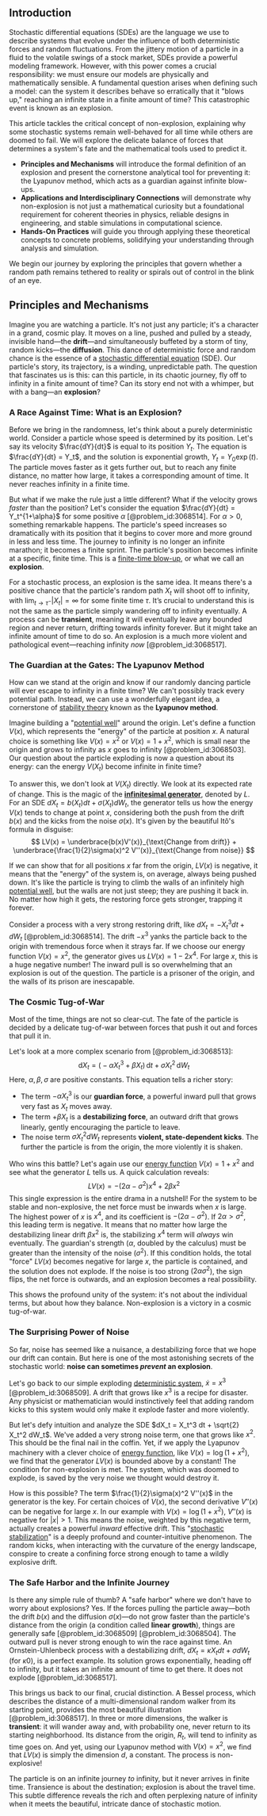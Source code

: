 ## Introduction
Stochastic differential equations (SDEs) are the language we use to describe systems that evolve under the influence of both deterministic forces and random fluctuations. From the jittery motion of a particle in a fluid to the volatile swings of a stock market, SDEs provide a powerful modeling framework. However, with this power comes a crucial responsibility: we must ensure our models are physically and mathematically sensible. A fundamental question arises when defining such a model: can the system it describes behave so erratically that it "blows up," reaching an infinite state in a finite amount of time? This catastrophic event is known as an explosion.

This article tackles the critical concept of non-explosion, explaining why some stochastic systems remain well-behaved for all time while others are doomed to fail. We will explore the delicate balance of forces that determines a system's fate and the mathematical tools used to predict it.

- **Principles and Mechanisms** will introduce the formal definition of an explosion and present the cornerstone analytical tool for preventing it: the Lyapunov method, which acts as a guardian against infinite blow-ups.
- **Applications and Interdisciplinary Connections** will demonstrate why non-explosion is not just a mathematical curiosity but a foundational requirement for coherent theories in physics, reliable designs in engineering, and stable simulations in computational science.
- **Hands-On Practices** will guide you through applying these theoretical concepts to concrete problems, solidifying your understanding through analysis and simulation.

We begin our journey by exploring the principles that govern whether a random path remains tethered to reality or spirals out of control in the blink of an eye.

## Principles and Mechanisms

Imagine you are watching a particle. It's not just any particle; it's a character in a grand, cosmic play. It moves on a line, pushed and pulled by a steady, invisible hand—the **drift**—and simultaneously buffeted by a storm of tiny, random kicks—the **diffusion**. This dance of deterministic force and random chance is the essence of a [stochastic differential equation](@article_id:139885) (SDE). Our particle's story, its trajectory, is a winding, unpredictable path. The question that fascinates us is this: can this particle, in its chaotic journey, fly off to infinity in a finite amount of time? Can its story end not with a whimper, but with a bang—an **explosion**?

### A Race Against Time: What is an Explosion?

Before we bring in the randomness, let's think about a purely deterministic world. Consider a particle whose speed is determined by its position. Let's say its velocity $\frac{dY}{dt}$ is equal to its position $Y_t$. The equation is $\frac{dY}{dt} = Y_t$, and the solution is exponential growth, $Y_t = Y_0 \exp(t)$. The particle moves faster as it gets further out, but to reach any finite distance, no matter how large, it takes a corresponding amount of time. It never reaches infinity in a finite time.

But what if we make the rule just a little different? What if the velocity grows *faster* than the position? Let's consider the equation $\frac{dY}{dt} = Y_t^{1+\alpha}$ for some positive $\alpha$ [@problem_id:3068514]. For $\alpha > 0$, something remarkable happens. The particle's speed increases so dramatically with its position that it begins to cover more and more ground in less and less time. The journey to infinity is no longer an infinite marathon; it becomes a finite sprint. The particle's position becomes infinite at a specific, finite time. This is a [finite-time blow-up](@article_id:141285), or what we call an **explosion**.

For a stochastic process, an explosion is the same idea. It means there's a positive chance that the particle's random path $X_t$ will shoot off to infinity, with $\lim_{t \to \tau^{-}} |X_t| = \infty$ for some finite time $\tau$. It’s crucial to understand this is not the same as the particle simply wandering off to infinity eventually. A process can be **transient**, meaning it will eventually leave any bounded region and never return, drifting towards infinity forever. But it might take an infinite amount of time to do so. An explosion is a much more violent and pathological event—reaching infinity *now* [@problem_id:3068517].

### The Guardian at the Gates: The Lyapunov Method

How can we stand at the origin and know if our randomly dancing particle will ever escape to infinity in a finite time? We can't possibly track every potential path. Instead, we can use a wonderfully elegant idea, a cornerstone of [stability theory](@article_id:149463) known as the **Lyapunov method**.

Imagine building a "[potential well](@article_id:151646)" around the origin. Let's define a function $V(x)$, which represents the "energy" of the particle at position $x$. A natural choice is something like $V(x) = x^2$ or $V(x) = 1+x^2$, which is small near the origin and grows to infinity as $x$ goes to infinity [@problem_id:3068503]. Our question about the particle exploding is now a question about its energy: can the energy $V(X_t)$ become infinite in finite time?

To answer this, we don't look at $V(X_t)$ directly. We look at its expected rate of change. This is the magic of the **[infinitesimal generator](@article_id:269930)**, denoted by $L$. For an SDE $dX_t = b(X_t)dt + \sigma(X_t)dW_t$, the generator tells us how the energy $V(x)$ tends to change at point $x$, considering both the push from the drift $b(x)$ and the kicks from the noise $\sigma(x)$. It's given by the beautiful Itô's formula in disguise:
$$
LV(x) = \underbrace{b(x)V'(x)}_{\text{Change from drift}} + \underbrace{\frac{1}{2}\sigma(x)^2 V''(x)}_{\text{Change from noise}}
$$

If we can show that for all positions $x$ far from the origin, $LV(x)$ is negative, it means that the "energy" of the system is, on average, always being pushed down. It's like the particle is trying to climb the walls of an infinitely high [potential well](@article_id:151646), but the walls are not just steep; they are pushing it back in. No matter how high it gets, the restoring force gets stronger, trapping it forever.

Consider a process with a very strong restoring drift, like $dX_t = -X_t^3 dt + dW_t$ [@problem_id:3068514]. The drift $-x^3$ yanks the particle back to the origin with tremendous force when it strays far. If we choose our energy function $V(x)=x^2$, the generator gives us $LV(x) = 1 - 2x^4$. For large $x$, this is a huge negative number! The inward pull is so overwhelming that an explosion is out of the question. The particle is a prisoner of the origin, and the walls of its prison are inescapable.

### The Cosmic Tug-of-War

Most of the time, things are not so clear-cut. The fate of the particle is decided by a delicate tug-of-war between forces that push it out and forces that pull it in.

Let's look at a more complex scenario from [@problem_id:3068513]:
$$
\mathrm{d}X_{t}=\big(-\alpha X_{t}^{3}+\beta X_{t}\big)\,\mathrm{d}t+\sigma X_{t}^{2}\,\mathrm{d}W_{t}
$$
Here, $\alpha, \beta, \sigma$ are positive constants. This equation tells a richer story:
-   The term $-\alpha X_t^3$ is our **guardian force**, a powerful inward pull that grows very fast as $X_t$ moves away.
-   The term $+\beta X_t$ is a **destabilizing force**, an outward drift that grows linearly, gently encouraging the particle to leave.
-   The noise term $\sigma X_t^2 dW_t$ represents **violent, state-dependent kicks**. The further the particle is from the origin, the more violently it is shaken.

Who wins this battle? Let's again use our [energy function](@article_id:173198) $V(x) = 1+x^2$ and see what the generator $L$ tells us. A quick calculation reveals:
$$
LV(x) = - (2\alpha - \sigma^{2}) x^{4} + 2\beta x^{2}
$$
This single expression is the entire drama in a nutshell! For the system to be stable and non-explosive, the net force must be inwards when $x$ is large. The highest power of $x$ is $x^4$, and its coefficient is $-(2\alpha - \sigma^2)$. If $2\alpha > \sigma^2$, this leading term is negative. It means that no matter how large the destabilizing linear drift $\beta x^2$ is, the stabilizing $x^4$ term will *always* win eventually. The guardian's strength ($\alpha$, doubled by the calculus) must be greater than the intensity of the noise ($\sigma^2$). If this condition holds, the total "force" $LV(x)$ becomes negative for large $x$, the particle is contained, and the solution does not explode. If the noise is too strong ($2\alpha  \sigma^2$), the sign flips, the net force is outwards, and an explosion becomes a real possibility.

This shows the profound unity of the system: it's not about the individual terms, but about how they balance. Non-explosion is a victory in a cosmic tug-of-war.

### The Surprising Power of Noise

So far, noise has seemed like a nuisance, a destabilizing force that we hope our drift can contain. But here is one of the most astonishing secrets of the stochastic world: **noise can sometimes *prevent* an explosion**.

Let's go back to our simple exploding [deterministic system](@article_id:174064), $\dot{x} = x^3$ [@problem_id:3068509]. A drift that grows like $x^3$ is a recipe for disaster. Any physicist or mathematician would instinctively feel that adding random kicks to this system would only make it explode faster and more violently.

But let's defy intuition and analyze the SDE $dX_t = X_t^3 dt + \sqrt{2} X_t^2 dW_t$. We've added a very strong noise term, one that grows like $x^2$. This should be the final nail in the coffin. Yet, if we apply the Lyapunov machinery with a clever choice of [energy function](@article_id:173198), like $V(x) = \log(1+x^2)$, we find that the generator $LV(x)$ is bounded above by a constant! The condition for non-explosion is met. The system, which was doomed to explode, is saved by the very noise we thought would destroy it.

How is this possible? The term $\frac{1}{2}\sigma(x)^2 V''(x)$ in the generator is the key. For certain choices of $V(x)$, the second derivative $V''(x)$ can be negative for large $x$. In our example with $V(x) = \log(1+x^2)$, $V''(x)$ is negative for $|x|>1$. This means the noise, weighted by this negative term, actually creates a powerful *inward* effective drift. This "[stochastic stabilization](@article_id:195877)" is a deeply profound and counter-intuitive phenomenon. The random kicks, when interacting with the curvature of the energy landscape, conspire to create a confining force strong enough to tame a wildly explosive drift.

### The Safe Harbor and the Infinite Journey

Is there any simple rule of thumb? A "safe harbor" where we don't have to worry about explosions? Yes. If the forces pulling the particle away—both the drift $b(x)$ and the diffusion $\sigma(x)$—do not grow faster than the particle's distance from the origin (a condition called **linear growth**), things are generally safe [@problem_id:3068509] [@problem_id:3068504]. The outward pull is never strong enough to win the race against time. An Ornstein-Uhlenbeck process with a destabilizing drift, $dX_t = \kappa X_t dt + \sigma dW_t$ (for $\kappa0$), is a perfect example. Its solution grows exponentially, heading off to infinity, but it takes an infinite amount of time to get there. It does not explode [@problem_id:3068517].

This brings us back to our final, crucial distinction. A Bessel process, which describes the distance of a multi-dimensional random walker from its starting point, provides the most beautiful illustration [@problem_id:3068517]. In three or more dimensions, the walker is **transient**: it will wander away and, with probability one, never return to its starting neighborhood. Its distance from the origin, $R_t$, will tend to infinity as time goes on. And yet, using our Lyapunov method with $V(x)=x^2$, we find that $LV(x)$ is simply the dimension $d$, a constant. The process is non-explosive!

The particle is on an infinite journey *to* infinity, but it never arrives in finite time. Transience is about the destination; explosion is about the travel time. This subtle difference reveals the rich and often perplexing nature of infinity when it meets the beautiful, intricate dance of stochastic motion.